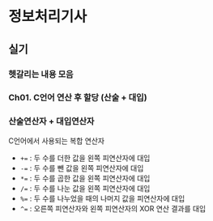 # 정보처리기사

## 실기

### 헷갈리는 내용 모음

### Ch01. C언어 연산 후 할당 (산술 + 대입)

### 산술연산자 + 대입연산자

C언어에서 사용되는 복합 연산자

- `+=` : 두 수를 더한 값을 왼쪽 피연산자에 대입
- `-=` : 두 수를 뺀 값을 왼쪽 피연산자에 대입
- `*=` : 두 수를 곱한 값을 왼쪽 피연산자에 대입
- `/=` : 두 수를 나눈 값을 왼쪽 피연산자에 대입
- `%=` : 두 수를 나누었을 때의 나머지 값을 피연산자에 대입
- `^=` : 오른쪽 피연산자와 왼쪽 피연산자의 XOR 연산 결과를 대입
